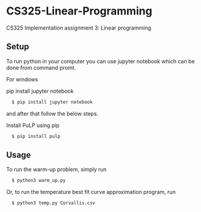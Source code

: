 # CS325-Linear-Programming
CS325 Implementation assignment 3: Linear programming

## Setup

To run python in your computer you can use jupyter notebook which can be done from command promt.

For windows

pip install jupyter notebook
```bash
  $ pip install jupyter notebook
```

and after that follow the below steps.

Install PuLP using pip
```bash
  $ pip install pulp
```

## Usage
To run the warm-up problem, simply run
```bash
  $ python3 warm_up.py
```
Or, to run the temperature best fit curve approximation program, run
```bash
  $ python3 temp.py Corvallis.csv
```
